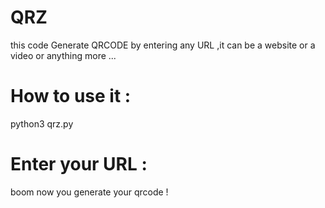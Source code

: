 # QRZ
this code Generate QRCODE by entering any URL ,it can be a website or a video or anything more ...

# How to use it :
python3 qrz.py

# Enter your URL : 

boom now you generate your qrcode !

